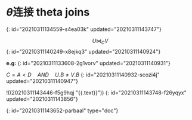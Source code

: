 # $\theta$连接 theta joins
{: id="20210311134559-s4ea03k" updated="20210311143747"}

$$
U \Join_{C} V
$$
{: id="20210311140249-x8ejkq3" updated="20210311140924"}

**e.g:**
{: id="20210311133608-2g1vorv" updated="20210311140931"}

$C = A<D \quad AND \quad U.B\neq V.B$
{: id="20210311140932-scozi4j" updated="20210311140947"}

!((20210311143446-f5g9hqj "{{.text}}"))
{: id="20210311143748-f26yqyx" updated="20210311143856"}


{: id="20210311143652-parbaal" type="doc"}
